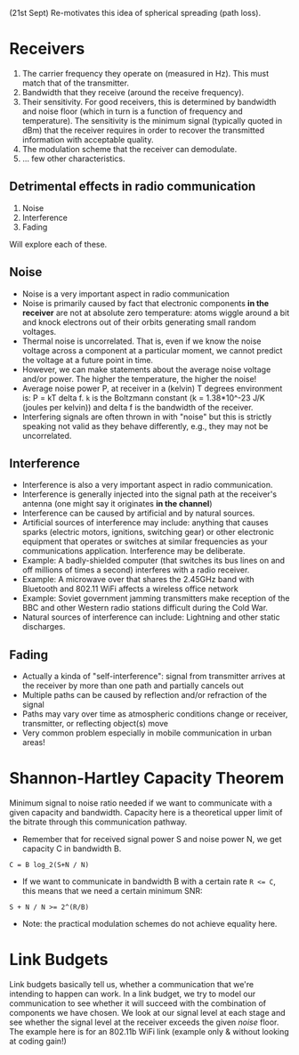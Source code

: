 (21st Sept)
Re-motivates this idea of spherical spreading (path loss).

# Receivers
1. The carrier frequency they operate on (measured in Hz). This must match that of the transmitter.
2. Bandwidth that they receive (around the receive frequency).
3. Their sensitivity. For good receivers, this is determined by bandwidth and noise floor (which in turn is a function of frequency and temperature). The sensitivity is the minimum signal (typically quoted in dBm) that the receiver requires in order to recover the transmitted information with acceptable quality.
4. The modulation scheme that the receiver can demodulate.
5. ... few other characteristics.

## Detrimental effects in radio communication
1. Noise
2. Interference
3. Fading

Will explore each of these.

## Noise
- Noise is a very important aspect in radio communication
- Noise is primarily caused by fact that electronic components **in the receiver** are not at absolute zero temperature: atoms wiggle around a bit and knock electrons out of their orbits generating small random voltages.
- Thermal noise is uncorrelated. That is, even if we know the noise voltage across a component at a particular moment, we cannot predict the voltage at a future point in time.
- However, we can make statements about the average noise voltage and/or power. The higher the temperature, the higher the noise!
- Average noise power P, at receiver in a (kelvin) T degrees environment is: P = kT delta f. `k` is the Boltzmann constant (k = 1.38*10^-23 J/K (joules per kelvin)) and delta f is the bandwidth of the receiver.
- Interfering signals are often thrown in with "noise" but this is strictly speaking not valid as they behave differently, e.g., they may not be uncorrelated.

## Interference
- Interference is also a very important aspect in radio communication.
- Interference is generally injected into the signal path at the receiver's antenna (one might say it originates **in the channel**)
- Interference can be caused  by artificial and by natural sources.
- Artificial sources of interference may include: anything that causes sparks (electric motors, ignitions, switching gear) or other electronic equipment that operates or switches at similar frequencies as your communications application. Interference may be deliberate.
- Example: A badly-shielded computer (that switches its bus lines on and off millions of times a second) interferes with a radio receiver.
- Example: A microwave over that shares the 2.45GHz band with Bluetooth and 802.11 WiFi affects a wireless office network
- Example: Soviet government jamming transmitters make reception of the BBC and other Western radio stations difficult during the Cold War.
- Natural sources of interference can include: Lightning and other static discharges.

## Fading
- Actually a kinda of "self-interference": signal from transmitter arrives at the receiver by more than one path and partially cancels out
- Multiple paths can be caused by reflection and/or refraction of the signal
- Paths may vary over time as atmospheric conditions change or receiver, transmitter, or reflecting object(s) move
- Very common problem especially in mobile communication in urban areas!

# Shannon-Hartley Capacity Theorem
Minimum signal to noise ratio needed if we want to communicate with a given capacity and bandwidth. Capacity here is a theoretical upper limit of the bitrate through this communication pathway.

- Remember that for received signal power S and noise power N, we get capacity C in bandwidth B.
```
C = B log_2(S+N / N)
```
- If we want to communicate in bandwidth B with a certain rate `R <= C`, this means that we need a certain minimum SNR:
```
S + N / N >= 2^(R/B)
```

- Note: the practical modulation schemes do not achieve equality here.

# Link Budgets
Link budgets basically tell us, whether a communication that we're intending to happen can work. In a link budget, we try to model our communication to see whether it will succeed with the combination of components we have chosen. We look at our signal level at each stage and see whether the signal level at the receiver exceeds the given _noise_ floor. The example here is for an 802.11b WiFi link (example only & without looking at coding gain!)
